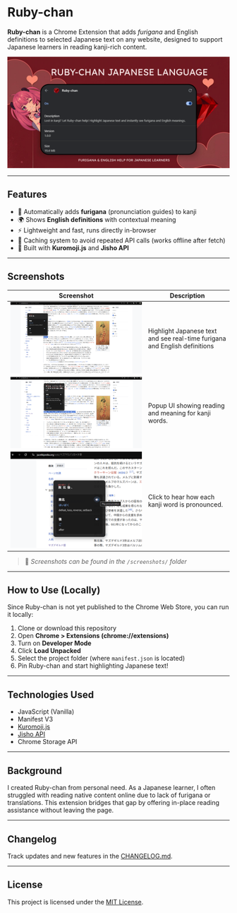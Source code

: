 # Ruby-chan

**Ruby-chan** is a Chrome Extension that adds _furigana_ and English definitions to selected Japanese text on any website, designed to support Japanese learners in reading kanji-rich content.

![Ruby-chan banner](img/ruby-github-banner.png)

---

## Features

- 📖 Automatically adds **furigana** (pronunciation guides) to kanji
- 🌍 Shows **English definitions** with contextual meaning
- ⚡ Lightweight and fast, runs directly in-browser
- 💾 Caching system to avoid repeated API calls (works offline after fetch)
- 🧠 Built with **Kuromoji.js** and **Jisho API**

---

## Screenshots

| Screenshot                                 | Description                                                                |
| ------------------------------------------ | -------------------------------------------------------------------------- |
| ![Image 1](screenshots/ruby-highlight.png) | Highlight Japanese text and see real-time furigana and English definitions |
| ![Image 2](screenshots/ruby-meaning.png)   | Popup UI showing reading and meaning for kanji words.                      |
| ![Image 3](screenshots/ruby-sound.png)     | Click to hear how each kanji word is pronounced.                           |

> 📌 _Screenshots can be found in the `/screenshots/` folder_

---

## How to Use (Locally)

Since Ruby-chan is not yet published to the Chrome Web Store, you can run it locally:

1. Clone or download this repository
2. Open **Chrome > Extensions (chrome://extensions)**
3. Turn on **Developer Mode**
4. Click **Load Unpacked**
5. Select the project folder (where `manifest.json` is located)
6. Pin Ruby-chan and start highlighting Japanese text!

---

## Technologies Used

- JavaScript (Vanilla)
- Manifest V3
- [Kuromoji.js](https://github.com/takuyaa/kuromoji.js)
- [Jisho API](https://jisho.org/api/v1/search/words?keyword=xxx)
- Chrome Storage API

---

## Background

I created Ruby-chan from personal need. As a Japanese learner, I often struggled with reading native content online due to lack of furigana or translations. This extension bridges that gap by offering in-place reading assistance without leaving the page.

---

## Changelog

Track updates and new features in the [CHANGELOG.md](CHANGELOG.md).

---

## License

This project is licensed under the [MIT License](LICENSE).
